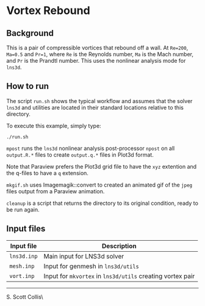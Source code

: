 # Vortex Rebound

## Background

This is a pair of compressible vortices that rebound off a wall.
At `Re=200`, `Ma=0.5` and `Pr=1`, where `Re` is the Reynolds number,
`Ma` is the Mach number, and `Pr` is the Prandtl number.  This uses 
the nonlinear analysis mode for `lns3d`.

## How to run

The script `run.sh` shows the typical workflow and assumes that
the solver `lns3d` and utilities are located in their standard
locations relative to this directory.

To execute this example, simply type:

    ./run.sh

`mpost` runs the `lns3d` nonlinear analysis post-processor `npost` 
on all `output.R.*` files to create `output.q.*` files in Plot3d
format.

Note that Paraview prefers the Plot3d grid file to have the `xyz`
extention and the q-files to have a `q` extension.

`mkgif.sh` uses Imagemagik::convert to created an animated gif
of the `jpeg` files output from a Paraview animation.

`cleanup` is a script that returns the directory to its original
condition, ready to be run again.

## Input files

Input file     |   Description
---------------|------------------------------------------------------------
`lns3d.inp`    | Main input for LNS3d solver
`mesh.inp`     | Input for genmesh in `lns3d/utils`
`vort.inp`     | Input for `mkvortex` in `lns3d/utils` creating vortex pair

---

S. Scott Collis\
